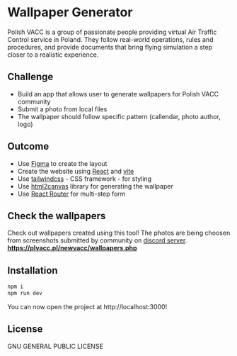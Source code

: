 # Wallpaper Generator

Polish VACC is a group of passionate people providing virtual Air Traffic Control service in Poland. They follow real-world operations, rules and procedures, and provide documents that bring flying simulation a step closer to a realistic experience.

## Challenge

- Build an app that allows user to generate wallpapers for Polish VACC community
- Submit a photo from local files
- The wallpaper should follow specific pattern (callendar, photo author, logo)

## Outcome

- Use [Figma][figma] to create the layout
- Create the website using [React][react] and [vite][vite]
- Use [tailwindcss][tailwindcss] - CSS framework - for styling
- Use [html2canvas][html2canvas] library for generating the wallpaper
- Use [React Router][reactrouter] for multi-step form

## Check the wallpapers

Check out wallpapers created using this tool! The photos are being choosen from screenshots submitted by community on [discord server][discord].<br />
**https://plvacc.pl/newvacc/wallpapers.php**

## Installation

```sh
npm i
npm run dev
```

You can now open the project at http://localhost:3000!

## License

GNU GENERAL PUBLIC LICENSE

[figma]: https://www.figma.com/
[react]: https://reactjs.org/
[vite]: https://vitejs.dev/
[tailwindcss]: https://tailwindcss.com/
[html2canvas]: https://html2canvas.hertzen.com/
[reactrouter]: https://reactrouter.com/en/main
[discord]: https://discord.com/invite/B6GbPu9
